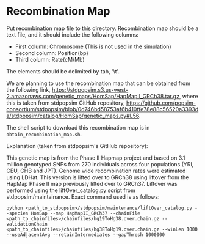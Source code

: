 # Recombination Map

Put recombination map file to this directory. Recombination map should be a text file, and it should include the following columns:

- First column: Chromosome (This is not used in the simulation)
- Second column: Position(bp)
- Third column: Rate(cM/Mb)

The elements should be delimited by tab, '\t'.

We are planning to use the recombination map that can be obtained from the following link, https://stdpopsim.s3.us-west-2.amazonaws.com/genetic_maps/HomSap/HapMapII_GRCh38.tar.gz, where this is taken from stdpopsim GitHub repository, https://github.com/popsim-consortium/stdpopsim/blob/0d746bd58753af6b410ffe78e88c56520a3393da/stdpopsim/catalog/HomSap/genetic_maps.py#L56.

The shell script to download this recombination map is in `obtain_recombination_map.sh`.

Explanation (taken from stdpopsim's GitHub repository):

This genetic map is from the Phase II Hapmap project and based on 3.1 million genotyped SNPs from 270 individuals across four populations (YRI, CEU, CHB and JPT). Genome wide recombination rates were estimated using LDHat. This version is lifted over to GRCh38 using liftover from the HapMap Phase II map previously lifted over to GRCh37. Liftover was performed using the liftOver_catalog.py script from stdpopsim/maintainance. Exact command used is as follows:

`python <path_to_stdpopsim>/stdpopsim/maintenance/liftOver_catalog.py --species HomSap --map HapMapII_GRCh37 --chainFile <path_to_chainfiles>/chainfiles/hg19ToHg38.over.chain.gz --validationChain <path_to_chainfiles>/chainfiles/hg38ToHg19.over.chain.gz --winLen 1000 --useAdjacentAvg --retainIntermediates --gapThresh 1000000`